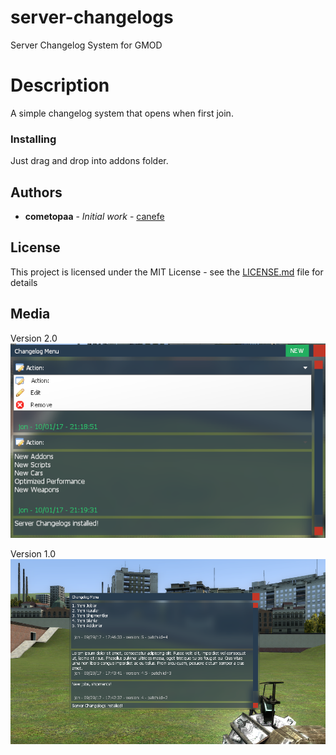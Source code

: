 # server-changelogs
Server Changelog System for GMOD

# Description

A simple changelog system that opens when first join.

### Installing

Just drag and drop into addons folder.

## Authors

* **cometopaa** - *Initial work* - [canefe](https://github.com/canefe)

## License

This project is licensed under the MIT License - see the [LICENSE.md](LICENSE.md) file for details

## Media

Version 2.0
![scol-2.0](https://raw.githubusercontent.com/canefe/server-changelogs/master/v2'0.png)


Version 1.0
![scol-1.0](https://raw.githubusercontent.com/canefe/server-changelogs/master/v1'0.png)





